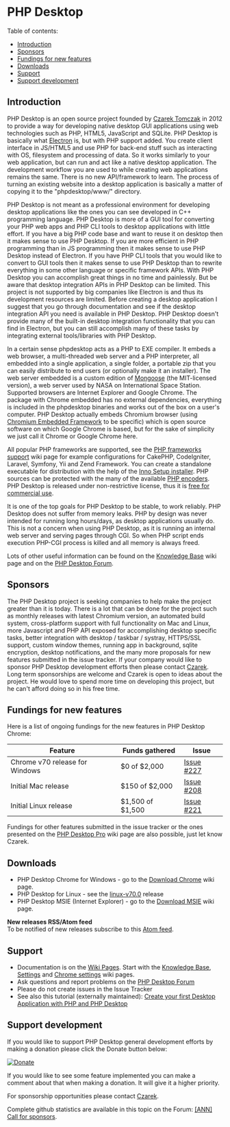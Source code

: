 # PHP Desktop


Table of contents:
* [Introduction](#introduction)
* [Sponsors](#sponsors)
* [Fundings for new features](#fundings-for-new-features)
* [Downloads](#downloads)
* [Support](#support)
* [Support development](#support-development)


## Introduction

PHP Desktop is an open source project founded by [Czarek Tomczak](https://drive.google.com/file/d/17xmoT5Z_zTHkVclqPzrs2aAV64Uiu7fh/view)
in 2012 to provide a way for developing native desktop GUI applications
using web technologies such as PHP, HTML5, JavaScript and SQLite. PHP Desktop
is basically what [Electron](https://electronjs.org/) is, but with PHP support
added. You create client interface in JS/HTML5 and use PHP for back-end stuff
such as interacting with OS, filesystem and processing of data. So it works
similarly to your web application, but can run and act like a native desktop
application. The development workflow you are used to while creating web
applications remains the same. There is no new API/framework to learn. The
process of turning an existing website into a desktop application is basically
a matter of copying it to the "phpdesktop/www/" directory.

PHP Desktop is not meant as a professional environment for developing desktop
applications like the ones you can see developed in C++ programming language.
PHP Desktop is more of a GUI tool for converting your PHP web apps and PHP CLI
tools to desktop applications with little effort. If you have a big PHP code base
and want to reuse it on desktop then it makes sense to use PHP Desktop. If you
are more efficient in PHP programming than in JS programming then it
makes sense to use PHP Desktop instead of Electron. If you have PHP CLI tools
that you would like to convert to GUI tools then it makes sense to use PHP Desktop
than to rewrite everything in some other language or specific framework APIs.
With PHP Desktop you can accomplish great things in no time and painlessly.
But be aware that desktop integration APIs in PHP Desktop can be limited. This project
is not supported by big companies like Electron is and thus its development resources
are limited. Before creating a desktop application I suggest that you go through
documentation and see if the desktop integration API you need is available in PHP Desktop.
PHP Desktop doesn't provide many of the built-in desktop integration functionality that
you can find in Electron, but you can still accomplish many of these tasks by
integrating external tools/libraries with PHP Desktop.

In a certain sense phpdesktop acts as a PHP to EXE compiler. It embeds a web browser,
a multi-threaded web server and a PHP interpreter, all embedded into a single application,
a single folder, a portable zip that you can easily distribute to end users (or optionally
make it an installer). The web server embedded is a custom edition of
[Mongoose](https://en.wikipedia.org/wiki/Mongoose_(web_server)) (the MIT-licensed version),
a web server used by NASA on International Space Station.
Supported browsers are Internet Explorer and Google Chrome.
The package with Chrome embedded has no external dependencies, everything is included in
the phpdesktop binaries and works out of the box on a user's computer. PHP Desktop actually
embeds Chromium browser (using [Chromium Embedded Framework](https://bitbucket.org/chromiumembedded/cef)
to be specific) which is open source software on which Google Chrome is based, but for
the sake of simplicity we just call it Chrome or Google Chrome here.

All popular PHP frameworks are supported, see the [PHP frameworks support](../../wiki/PHP-frameworks-support)
wiki page for example configurations for CakePHP, CodeIgniter, Laravel, Symfony, Yii
and Zend Framework.  You can create a standalone executable for distribution with the
help of the [Inno Setup installer](../../wiki/Knowledge-Base#application-installer).
PHP sources can be protected with the many of the available
[PHP encoders](../../wiki/Knowledge-Base#how-do-i-protect-php-sources-in-the-www-directory).
PHP Desktop is released under non-restrictive license, thus it is 
[free for commercial use](../../wiki/Knowledge-Base#can-i-use-php-desktop-in-a-commercial-closed-sourced-project).

It is one of the top goals for PHP Desktop to be stable, to work reliably. PHP Desktop does
not suffer from memory leaks. PHP by design was never intended for running long hours/days,
as desktop applications usually do. This is not a concern when using PHP Desktop, as it is
running an internal web server and serving pages through CGI. So when PHP script ends 
execution PHP-CGI process is killed and all memory is always freed.

Lots of other useful information can be found on the [Knowledge Base](../../wiki/Knowledge-Base)
wiki page and on the [PHP Desktop Forum](https://groups.google.com/d/forum/phpdesktop).


## Sponsors

The PHP Desktop project is seeking companies to help make the project greater than it is today.
There is a lot that can be done for the project such as monthly releases with latest Chromium
version, an automated build system, cross-platform support with full functionality on Mac and Linux,
more Javascript and PHP API exposed for accomplishing desktop specific tasks, better integration
with desktop / taskbar / systray, HTTPS/SSL support, custom window themes, running app in background,
sqlite encryption, desktop notifications, and the many more proposals for new features submitted
in the issue tracker. If your company would like to sponsor PHP Desktop development efforts then please
contact [Czarek](https://drive.google.com/file/d/17xmoT5Z_zTHkVclqPzrs2aAV64Uiu7fh/view). Long term
sponsorships are welcome and Czarek is open to ideas about the project. He would love to spend more
time on developing this project, but he can't afford doing so in his free time.


## Fundings for new features

Here is a list of ongoing fundings for the new features in PHP Desktop Chrome:

Feature | Funds gathered | Issue
--- | --- | ---
Chrome v70 release for Windows | $0 of $2,000 | [Issue #227](https://github.com/cztomczak/phpdesktop/issues/227)
Initial Mac release | $150 of $2,000 | [Issue #208](https://github.com/cztomczak/phpdesktop/issues/208)
Initial Linux release | $1,500 of $1,500 | [Issue #221](https://github.com/cztomczak/phpdesktop/issues/221)

Fundings for other features submitted in the issue tracker or the ones presented on the
[PHP Desktop Pro](https://github.com/cztomczak/phpdesktop/wiki/PHP-Desktop-Pro)
wiki page are also possible, just let know Czarek.


## Downloads

  * PHP Desktop Chrome for Windows - go to the [Download Chrome](../../wiki/Download-Chrome) wiki page.
  * PHP Desktop for Linux - see the [linux-v70.0](https://github.com/cztomczak/phpdesktop/releases/tag/linux-v70.0) release
  * PHP Desktop MSIE (Internet Explorer) - go to the [Download MSIE](../../wiki/Download-MSIE) wiki page.

__New releases RSS/Atom feed__  
To be notified of new releases subscribe to this [Atom feed](https://github.com/cztomczak/phpdesktop/releases.atom).


## Support

* Documentation is on the [Wiki Pages](../../wiki). Start with the [Knowledge Base](../../wiki/Knowledge-Base), 
    [Settings](../../wiki/Settings) and [Chrome settings](../../wiki/Chrome-settings) wiki pages.
* Ask questions and report problems on the [PHP Desktop Forum](https://groups.google.com/d/forum/phpdesktop)
* Please do not create issues in the Issue Tracker
* See also this tutorial (externally maintained): [Create your first Desktop Application with PHP and PHP Desktop](http://phpocean.com/tutorials/design-and-illustration/create-your-first-desktop-application-with-php-and-php-desktop/4)


## Support development

If you would like to support PHP Desktop general development efforts by making a donation please click the Donate button below:

[![Donate](https://raw.githubusercontent.com/wiki/cztomczak/cefpython/images/donate.gif)](https://www.paypal.com/cgi-bin/webscr?cmd=_s-xclick&hosted_button_id=JQSTPDRRM8AQ8)

If you would like to see some feature implemented you can make a comment about that when making a donation. It will give it a higher priority.

For sponsorship opportunities please contact [Czarek](https://drive.google.com/file/d/17xmoT5Z_zTHkVclqPzrs2aAV64Uiu7fh/view).

Complete github statistics are available in this topic on the Forum: [[ANN] Call for sponsors](https://groups.google.com/d/topic/phpdesktop/1T7jictpJ5M/discussion).
